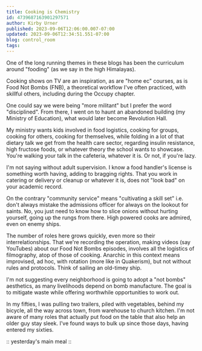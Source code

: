 ```yaml
---
title: Cooking is Chemistry
id: 4739687163901297571
author: Kirby Urner
published: 2023-09-06T12:06:00.007-07:00
updated: 2023-09-06T12:34:51.551-07:00
blog: control_room
tags: 
---
```


[](https://www.flickr.com/photos/kirbyurner/6287515289)

One of the long running themes in these blogs has been the curriculum around "fooding" (as we say in the high Himalayas). 

Cooking shows on TV are an inspiration, as are "home ec" courses, as is Food Not Bombs (FNB), a theoretical workflow I've often practiced, with skillful others, including during the Occupy chapter. 

One could say we were being "more militant" but I prefer the word "disciplined". From there, I went on to haunt an abandoned building (my Ministry of Education), what would later become Revolution Hall.

My ministry wants kids involved in food logistics, cooking for groups, cooking for others, cooking for themselves, while folding in a lot of that dietary talk we get from the health care sector, regarding insulin resistance, high fructose foods, or whatever theory the school wants to showcase. You're walking your talk in the cafeteria, whatever it is. Or not, if you're lazy.

I'm not saying without adult supervision. I know a food handler's license is something worth having, adding to bragging rights. That you work in catering or delivery or cleanup or whatever it is, does not "look bad" on your academic record. 

On the contrary "community service" means "cultivating a skill set" i.e. don't always mistake the admissions officer for always on the lookout for saints. No, you just need to know how to slice onions without hurting yourself, going up the rungs from there. High powered cooks are admired, even on enemy ships.

The number of roles here grows quickly, even more so their interrelationships. That we're recording the operation, making videos (say YouTubes) about our Food Not Bombs episodes, involves all the logistics of filmography, atop of those of cooking. Anarchic in this context means improvised, ad hoc, with rotation (more like in Quakerism), but not without rules and protocols. Think of sailing an old-timey ship.

I'm not suggesting every neighborhood is going to adopt a "not bombs" aesthetics, as many livelihoods depend on bomb manufacture. The goal is to mitigate waste while offering worthwhile opportunities to work out. 

In my fifties, I was pulling two trailers, piled with vegetables, behind my bicycle, all the way across town, from warehouse to church kitchen. I'm not aware of many roles that actually put food on the table that also help an older guy stay sleek. I've found ways to bulk up since those days, having entered my sixties.

[](https://www.flickr.com/photos/kirbyurner/53167857950/in/dateposted/)

:: yesterday's main meal ::